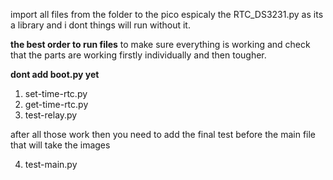 import all files from the folder to the pico espicaly the RTC_DS3231.py as its a library and i dont things will run without it.

**the best order to run files** to make sure everything is working and check that the parts are working firstly individually and then tougher.

**dont add boot.py yet**
1. set-time-rtc.py
2. get-time-rtc.py
3. test-relay.py

after all those work then you need to add the final test before the main file that will take the images 

4. test-main.py


